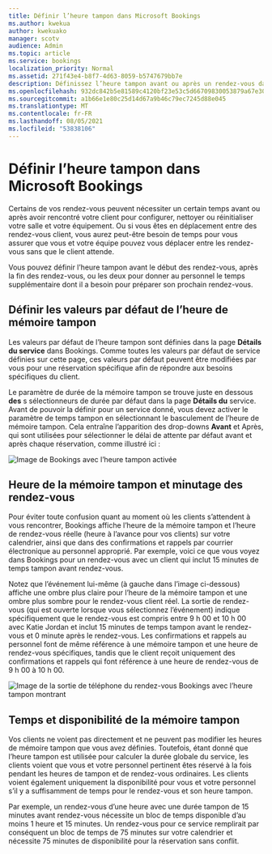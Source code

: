 ```yaml
---
title: Définir l’heure tampon dans Microsoft Bookings
ms.author: kwekua
author: kwekuako
manager: scotv
audience: Admin
ms.topic: article
ms.service: bookings
localization_priority: Normal
ms.assetid: 271f43e4-b8f7-4d63-8059-b5747679bb7e
description: Définissez l’heure tampon avant ou après un rendez-vous dans Microsoft Bookings pour laisser le temps de nettoyer ou de réinitialiser l’équipement.
ms.openlocfilehash: 932dc842b5e81589c4120bf23e53c5d66709830053879a67e30468e72eb4e4b7
ms.sourcegitcommit: a1b66e1e80c25d14d67a9b46c79ec7245d88e045
ms.translationtype: MT
ms.contentlocale: fr-FR
ms.lasthandoff: 08/05/2021
ms.locfileid: "53838106"
---
```

# <a name="set-buffer-time-in-microsoft-bookings"></a>Définir l’heure tampon dans Microsoft Bookings

Certains de vos rendez-vous peuvent nécessiter un certain temps avant ou après avoir rencontré votre client pour configurer, nettoyer ou réinitialiser votre salle et votre équipement. Ou si vous êtes en déplacement entre des rendez-vous client, vous aurez peut-être besoin de temps pour vous assurer que vous et votre équipe pouvez vous déplacer entre les rendez-vous sans que le client attende.

Vous pouvez définir l’heure tampon avant le début des rendez-vous, après la fin des rendez-vous, ou les deux pour donner au personnel le temps supplémentaire dont il a besoin pour préparer son prochain rendez-vous.

## <a name="set-buffer-time-defaults"></a>Définir les valeurs par défaut de l’heure de mémoire tampon

Les valeurs par défaut de l’heure tampon sont définies dans la page **Détails du service** dans Bookings. Comme toutes les valeurs par défaut de service définies sur cette page, ces valeurs par défaut peuvent être modifiées par vous pour une réservation spécifique afin de répondre aux besoins spécifiques du client.

Le paramètre de durée de la mémoire tampon se trouve juste en dessous **des** s sélectionneurs de durée par défaut dans la page **Détails du** service. Avant de pouvoir la définir pour un service donné, vous devez activer le paramètre de temps tampon en sélectionnant le basculement de l’heure de mémoire tampon. Cela entraîne l’apparition des drop-downs **Avant** et Après, qui sont utilisées pour sélectionner le délai de attente par défaut avant et après chaque réservation, comme illustré ici : 

   ![Image de Bookings avec l’heure tampon activée](../media/bookings-buffertime.png)

## <a name="buffer-time-and-appointment-timing"></a>Heure de la mémoire tampon et minutage des rendez-vous

Pour éviter toute confusion quant au moment où les clients s’attendent à vous rencontrer, Bookings affiche l’heure de la mémoire tampon et l’heure de rendez-vous réelle (heure à l’avance pour vos clients) sur votre calendrier, ainsi que dans des confirmations et rappels par courrier électronique au personnel approprié. Par exemple, voici ce que vous voyez dans Bookings pour un rendez-vous avec un client qui inclut 15 minutes de temps tampon avant rendez-vous.

Notez que l’événement lui-même (à gauche dans l’image ci-dessous) affiche une ombre plus claire pour l’heure de la mémoire tampon et une ombre plus sombre pour le rendez-vous client réel. La sortie de rendez-vous (qui est ouverte lorsque vous sélectionnez l’événement) indique spécifiquement que le rendez-vous est compris entre 9 h 00 et 10 h 00 avec Katie Jordan et inclut 15 minutes de temps tampon avant le rendez-vous et 0 minute après le rendez-vous. Les confirmations et rappels au personnel font de même référence à une mémoire tampon et une heure de rendez-vous spécifiques, tandis que le client reçoit uniquement des confirmations et rappels qui font référence à une heure de rendez-vous de 9 h 00 à 10 h 00.

   ![Image de la sortie de téléphone du rendez-vous Bookings avec l’heure tampon montrant](../media/bookings-buffertime-callout.png)

## <a name="buffer-time-and-availability"></a>Temps et disponibilité de la mémoire tampon

Vos clients ne voient pas directement et ne peuvent pas modifier les heures de mémoire tampon que vous avez définies. Toutefois, étant donné que l’heure tampon est utilisée pour calculer la durée globale du service, les clients voient que vous et votre personnel pertinent êtes réservé à la fois pendant les heures de tampon et de rendez-vous ordinaires. Les clients voient également uniquement la disponibilité pour vous et votre personnel s’il y a suffisamment de temps pour le rendez-vous et son heure tampon.

Par exemple, un rendez-vous d’une heure avec une durée tampon de 15 minutes avant rendez-vous nécessite un bloc de temps disponible d’au moins 1 heure et 15 minutes. Un rendez-vous pour ce service remplirait par conséquent un bloc de temps de 75 minutes sur votre calendrier et nécessite 75 minutes de disponibilité pour la réservation sans conflit.
